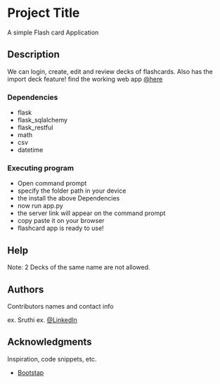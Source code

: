 # Project Title

A simple Flash card Application

## Description

We can login, create, edit and review decks of flashcards. Also has the import deck feature!
find the working web app [@here]('https://flaskcard.css6.repl.co/')


### Dependencies

* flask
* flask_sqlalchemy
* flask_restful
* math
* csv
* datetime


### Executing program

* Open command prompt
* specify the folder path in your device
* the install the above Dependencies
* now run app.py
* the server link will appear on the command prompt
* copy paste it on your browser
* flashcard app is ready to use!


## Help

Note: 2 Decks of the same name are not allowed.

## Authors

Contributors names and contact info

ex. Sruthi
ex. [@LinkedIn](https://www.linkedin.com/in/c-s-sruthi/)


## Acknowledgments

Inspiration, code snippets, etc.
* [Bootstap](https://getbootstrap.com/)
